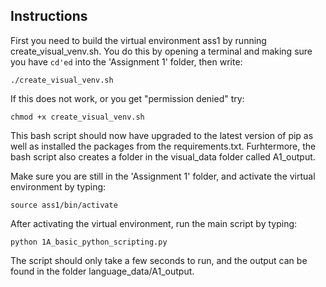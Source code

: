 ## Instructions

First you need to build the virtual environment ass1 by running create_visual_venv.sh. You do this by opening a terminal and making sure you have ```cd'ed``` into the 'Assignment 1' folder, then write:
```
./create_visual_venv.sh
```

If this does not work, or you get "permission denied" try:
```
chmod +x create_visual_venv.sh
```
This bash script should now have upgraded to the latest version of pip as well as installed the packages from the requirements.txt. Furhtermore, the bash script also creates a folder in the visual_data folder called A1_output.

Make sure you are still in the 'Assignment 1' folder, and activate the virtual environment by typing:
```
source ass1/bin/activate
```

After activating the virtual environment, run the main script by typing:
```
python 1A_basic_python_scripting.py
```
The script should only take a few seconds to run, and the output can be found in the folder language_data/A1_output.
